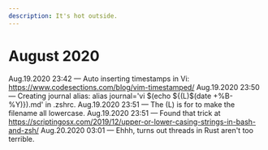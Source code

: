 ```yaml
---
description: It's hot outside.
---
```


# August 2020

Aug.19.2020 23:42  —  Auto inserting timestamps in Vi: https://www.codesections.com/blog/vim-timestamped/
Aug.19.2020 23:50  —  Creating journal alias: alias journal='vi $(echo ${(L)$(date +%B-%Y)}).md' in .zshrc.
Aug.19.2020 23:51  —  The (L) is for to make the filename all lowercase.
Aug.19.2020 23:51  —  Found that trick at https://scriptingosx.com/2019/12/upper-or-lower-casing-strings-in-bash-and-zsh/ 
Aug.20.2020 03:01  —  Ehhh, turns out threads in Rust aren't too terrible.
             
             
             

